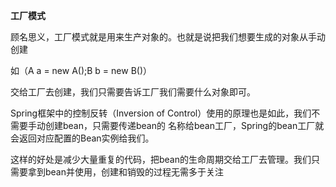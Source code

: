 **工厂模式**

顾名思义，工厂模式就是用来生产对象的。也就是说把我们想要生成的对象从手动创建

如（A a = new A();B b = new B()）

交给工厂去创建，我们只需要告诉工厂我们需要什么对象即可。

Spring框架中的控制反转（Inversion of Control）使用的原理也是如此，我们不需要手动创建bean，只需要传递bean的
名称给bean工厂，Spring的bean工厂就会返回对应配置的Bean实例给我们。

这样的好处是减少大量重复的代码，把bean的生命周期交给工厂去管理。我们只需要拿到bean并使用，创建和销毁的过程无需多于关注
